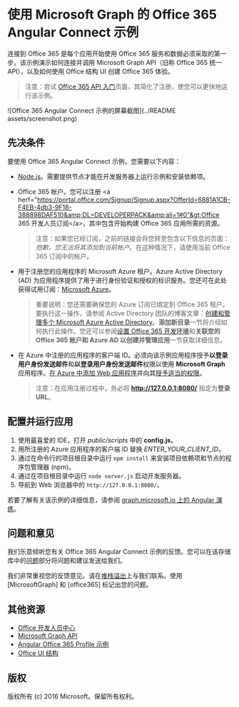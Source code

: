 # 使用 Microsoft Graph 的 Office 365 Angular Connect 示例

连接到 Office 365 是每个应用开始使用 Office 365 服务和数据必须采取的第一步。该示例演示如何连接并调用 Microsoft Graph API（旧称 Office 365 统一 API），以及如何使用 Office 结构 UI 创建 Office 365 体验。

> 注意：尝试 [Office 365 API 入门](http://dev.office.com/getting-started/office365apis?platform=option-angular#setup)页面，其简化了注册，使您可以更快地运行该示例。

![Office 365 Angular Connect 示例的屏幕截图](../README assets/screenshot.png)

## 先决条件

要使用 Office 365 Angular Connect 示例，您需要以下内容：
* [Node.js](https://nodejs.org/)。需要提供节点才能在开发服务器上运行示例和安装依赖项。 
* Office 365 帐户。您可以注册 &lt;a herf="https://portal.office.com/Signup/Signup.aspx?OfferId=6881A1CB-F4EB-4db3-9F18-388898DAF510&amp;DL=DEVELOPERPACK&amp;ali=1#0"&gt;Office 365 开发人员订阅&lt;/a&gt;，其中包含开始构建 Office 365 应用所需的资源。

     > 注意：如果您已经订阅，之前的链接会将您转至包含以下信息的页面：*抱歉，您无法将其添加到当前帐户*。在这种情况下，请使用当前 Office 365 订阅中的帐户。
* 用于注册您的应用程序的 Microsoft Azure 租户。Azure Active Directory (AD) 为应用程序提供了用于进行身份验证和授权的标识服务。您还可在此处获得试用订阅：[Microsoft Azure](https://account.windowsazure.com/SignUp)。

     > 重要说明：您还需要确保您的 Azure 订阅已绑定到 Office 365 租户。要执行这一操作，请参阅 Active Directory 团队的博客文章：[创建和管理多个 Microsoft Azure Active Directory](http://blogs.technet.com/b/ad/archive/2013/11/08/creating-and-managing-multiple-windows-azure-active-directories.aspx)。**添加新目录**一节将介绍如何执行此操作。您还可以参阅[设置 Office 365 开发环境](https://msdn.microsoft.com/office/office365/howto/setup-development-environment#bk_CreateAzureSubscription)和**关联您的 Office 365 帐户和 Azure AD 以创建并管理应用**一节获取详细信息。
* 在 Azure 中注册的应用程序的客户端 ID。必须向该示例应用程序授予**以登录用户身份发送邮件**和**以登录用户身份发送邮件**权限以使用 **Microsoft Graph** 应用程序。[在 Azure 中添加 Web 应用程序](https://msdn.microsoft.com/office/office365/HowTo/add-common-consent-manually#bk_RegisterWebApp)并向其[授予适当的权限](https://github.com/OfficeDev/O365-Angular-Microsoft-Graph-Connect/wiki/Grant-permissions-to-the-Connect-application-in-Azure)。

     > 注意：在应用注册过程中，务必将 **http://127.0.0.1:8080/** 指定为**登录 URL**。

## 配置并运行应用

1. 使用最喜爱的 IDE，打开 *public/scripts* 中的 **config.js**。
2. 用所注册的 Azure 应用程序的客户端 ID 替换 *ENTER_YOUR_CLIENT_ID*。
3. 通过在命令行的项目根目录中运行 ```npm install``` 来安装项目依赖项和节点的程序包管理器 (npm)。
4. 通过在项目根目录中运行 ```node server.js``` 启动开发服务器。
5. 导航到 Web 浏览器中的 ```http://127.0.0.1:8080/```。

若要了解有关该示例的详细信息，请参阅 [graph.microsoft.io 上的 Angular 演练](http://graph.microsoft.io/docs/platform/angular)。 

## 问题和意见

我们乐意倾听您有关 Office 365 Angular Connect 示例的反馈。您可以在该存储库中的[问题](https://github.com/OfficeDev/O365-Angular-Microsoft-Graph-Connect/issues)部分将问题和建议发送给我们。

我们非常重视您的反馈意见。请在[堆栈溢出](http://stackoverflow.com/questions/tagged/office365+or+microsoftgraph)上与我们联系。使用 [MicrosoftGraph] 和 [office365] 标记出您的问题。
  
## 其他资源

* [Office 开发人员中心](http://dev.office.com/)
* [Microsoft Graph API](http://graph.microsoft.io)
* [Angular Office 365 Profile 示例](https://github.com/OfficeDev/O365-Angular-Profile)
* [Office UI 结构](http://dev.office.com/fabric)

## 版权
版权所有 (c) 2016 Microsoft。保留所有权利。


